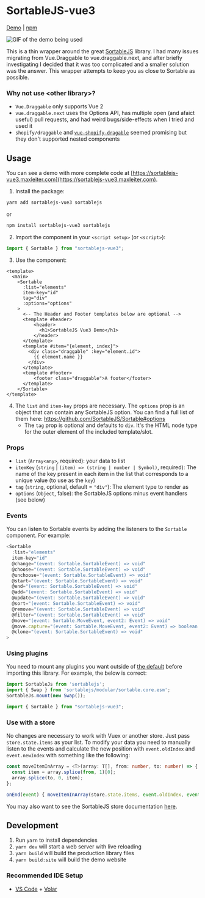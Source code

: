 # SortableJS-vue3

[Demo](https://sortablejs-vue3.maxleiter.com) | [npm](https://www.npmjs.com/package/sortablejs-vue3)

![GIF of the demo being used](./readme/demo.gif)

This is a thin wrapper around the great [SortableJS](https://github.com/SortableJS/Sortable) library. I had many issues migrating from Vue.Draggable to vue.draggable.next, and after briefly investigating I decided that it was too complicated and a smaller solution was the answer. This wrapper attempts to keep you as close to Sortable as possible.

### Why not use \<other library\>?

- `Vue.Draggable` only supports Vue 2
- `vue.draggable.next` uses the Options API, has multiple open (and afaict useful) pull requests, and had weird bugs/side-effects when I tried and used it
- `shopify/draggable` and [`vue-shopify-dragable`](https://github.com/zjffun/vue-shopify-draggable) seemed promising but they don't supported nested components

## Usage

You can see a demo with more complete code at [https://sortablejs-vue3.maxleiter.com](https://sortablejs-vue3.maxleiter.com).

1. Install the package:

```bash
yarn add sortablejs-vue3 sortablejs
```

or

```bash
npm install sortablejs-vue3 sortablejs
```

2. Import the component in your `<script setup>` (or `<script>`):

```typescript
import { Sortable } from "sortablejs-vue3";
```

3. Use the component:

```vue
<template>
  <main>
    <Sortable
      :list="elements"
      item-key="id"
      tag="div"
      :options="options"
    >
      <-- The Header and Footer templates below are optional -->
      <template #header>
          <header>
            <h1>SortableJS Vue3 Demo</h1>
          </header>
      </template>
      <template #item="{element, index}">
        <div class="draggable" :key="element.id">
          {{ element.name }}
        </div>
      </template>
      <template #footer>
          <footer class="draggable">A footer</footer>
      </template>
    </Sortable>
</template>
```

4. The `list` and `item-key` props are necessary. The `options` prop is an object that can contain any SortableJS option. You can find a full list of them here: https://github.com/SortableJS/Sortable#options
    - The `tag` prop is optional and defaults to `div`. It's the HTML node type for the outer element of the included template/slot. 

### Props

- `list` (`Array<any>`, required): your data to list
- `itemKey` (`string` | `(item) => (string | number | Symbol)`, required): The name of the key present in each item in the list that corresponds to a unique value (to use as the `key`)
- `tag` (`string`, optional, default = `"div"`): The element type to render as
- `options` (`Object`, false): the SortableJS options minus event handlers (see below)

### Events

You can listen to Sortable events by adding the listeners to the `Sortable` component. For example:

```typescript
<Sortable
  :list="elements"
  item-key="id"
  @change="(event: Sortable.SortableEvent) => void"
  @choose="(event: Sortable.SortableEvent) => void"
  @unchoose="(event: Sortable.SortableEvent) => void"
  @start="(event: Sortable.SortableEvent) => void"
  @end="(event: Sortable.SortableEvent) => void"
  @add="(event: Sortable.SortableEvent) => void"
  @update="(event: Sortable.SortableEvent) => void"
  @sort="(event: Sortable.SortableEvent) => void"
  @remove="(event: Sortable.SortableEvent) => void"
  @filter="(event: Sortable.SortableEvent) => void"
  @move="(event: Sortable.MoveEvent, event2: Event) => void"
  @move.capture="(event: Sortable.MoveEvent, event2: Event) => boolean | -1 | 1"
  @clone="(event: Sortable.SortableEvent) => void"
>
```

### Using plugins

You need to mount any plugins you want outside of [the default](https://github.com/SortableJS/Sortable#plugins) before importing this library. For example, the below is correct:

```typescript
import SortableJs from 'sortablejs';
import { Swap } from 'sortablejs/modular/sortable.core.esm';
SortableJs.mount(new Swap());

import { Sortable } from "sortablejs-vue3";
```

### Use with a store

No changes are necessary to work with Vuex or another store. Just pass `store.state.items` as your list. To modify your data you need to manually listen to the events and calculate the new position with `event.oldIndex` and `event.newIndex` with something like the following:

```typescript
const moveItemInArray = <T>(array: T[], from: number, to: number) => {
  const item = array.splice(from, 1)[0];
  array.splice(to, 0, item);
};

onEnd(event) { moveItemInArray(store.state.items, event.oldIndex, event.newIndex) }
```

You may also want to see the SortableJS store documentation [here](https://github.com/SortableJS/Sortable#store).

## Development

1. Run `yarn` to install dependencies
2. `yarn dev` will start a web server with live reloading
3. `yarn build` will build the production library files
4. `yarn build:site` will build the demo website

### Recommended IDE Setup

- [VS Code](https://code.visualstudio.com/) + [Volar](https://marketplace.visualstudio.com/items?itemName=Vue.volar)
